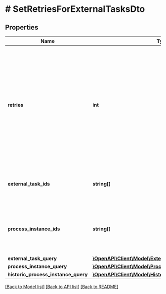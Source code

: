 # # SetRetriesForExternalTasksDto

## Properties

Name | Type | Description | Notes
------------ | ------------- | ------------- | -------------
**retries** | **int** | The number of retries to set for the external task.  Must be &gt;&#x3D; 0. If this is 0, an incident is created and the task cannot be fetched anymore unless the retries are increased again. Can not be null. | [optional]
**external_task_ids** | **string[]** | The ids of the external tasks to set the number of retries for. | [optional]
**process_instance_ids** | **string[]** | The ids of process instances containing the tasks to set the number of retries for. | [optional]
**external_task_query** | [**\OpenAPI\Client\Model\ExternalTaskQueryDto**](ExternalTaskQueryDto.md) |  | [optional]
**process_instance_query** | [**\OpenAPI\Client\Model\ProcessInstanceQueryDto**](ProcessInstanceQueryDto.md) |  | [optional]
**historic_process_instance_query** | [**\OpenAPI\Client\Model\HistoricProcessInstanceQueryDto**](HistoricProcessInstanceQueryDto.md) |  | [optional]

[[Back to Model list]](../../README.md#models) [[Back to API list]](../../README.md#endpoints) [[Back to README]](../../README.md)
